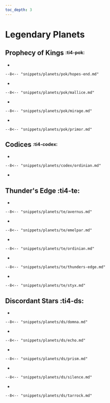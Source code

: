 ```yaml
---
toc_depth: 3
---
```


# Legendary Planets

## Prophecy of Kings <sup><sub>:ti4-pok:</sub></sup>

<div class="grid cards" markdown>

-   

    --8<-- "snippets/planets/pok/hopes-end.md"

-   

    --8<-- "snippets/planets/pok/mallice.md"

-   

    --8<-- "snippets/planets/pok/mirage.md"

-   

    --8<-- "snippets/planets/pok/primor.md"

</div>

## Codices <sup><sub>:ti4-codex:</sub></sup>

<div class="grid cards" markdown>

-   

    --8<-- "snippets/planets/codex/ordinian.md"

-   
    

</div>

## Thunder's Edge :ti4-te:

<div class="grid cards" markdown>

-   

    --8<-- "snippets/planets/te/avernus.md"

-   

    --8<-- "snippets/planets/te/emelpar.md"

-   

    --8<-- "snippets/planets/te/ordinian.md"

-   

    --8<-- "snippets/planets/te/thunders-edge.md"

-   

    --8<-- "snippets/planets/te/styx.md"

</div>

## Discordant Stars :ti4-ds:

<div class="grid cards" markdown>

-   

    --8<-- "snippets/planets/ds/domna.md"

-   

    --8<-- "snippets/planets/ds/echo.md"

-   

    --8<-- "snippets/planets/ds/prism.md"

-   

    --8<-- "snippets/planets/ds/silence.md"

-   

    --8<-- "snippets/planets/ds/tarrock.md"

</div>